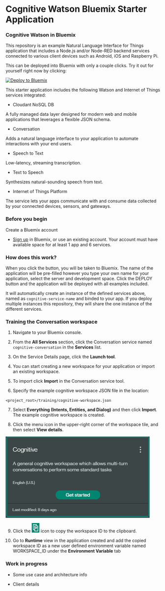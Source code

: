 Cognitive Watson Bluemix Starter Application
======================================

### Cognitive Watson in Bluemix

This repository is an example Natural Language Interface for Things application that includes a Node.js and/or Node-RED backend services connected to various client devices such as Android, iOS and Raspberry Pi.

This can be deployed into Bluemix with only a couple clicks. Try it out for yourself right now by clicking:

[![Deploy to Bluemix](https://bluemix.net/deploy/button.png)](https://bluemix.net/deploy?repository=https://github.com/vincebhleo/cognitive-bluemix-starter.git)

This starter application includes the following Watson and Internet of Things services integrated:

- Cloudant NoSQL DB

A fully managed data layer designed for modern web and mobile applications that leverages a flexible JSON schema.

- Conversation

Adds a natural language interface to your application to automate interactions with your end users.

- Speech to Text

Low-latency, streaming transcription.

- Text to Speech

Synthesizes natural-sounding speech from text.

- Internet of Things Platform

The service lets your apps communicate with and consume data collected by your connected devices, sensors, and gateways.

### Before you begin

Create a Bluemix account
* [Sign up][sign_up] in Bluemix, or use an existing account. Your account must have available space for at least 1 app and 6 services.

### How does this work?

When you click the button, you will be taken to Bluemix. The name of the application will be pre-filled however you type your own name for your application, select the server and development space. Click the DEPLOY button and the application will be deployed with all examples included.

It will automatically create an instance of the defined services above, named as `cognitive-service-name` and binded to your app. If you deploy multiple instances this repository, they will share the one instance of the different services.

### Training the Conversation workspace

1. Navigate to your Bluemix console.

2. From the **All Services** section, click the Conversation service named `cognitive-conversation` in the **Services** list.

3. On the Service Details page, click the **Launch tool**.

4. You can start creating a new workspace for your application or import an existing workspace.

5. To import click **Import** in the Conversation service tool.

6. Specify the example cognitive workspace JSON file in the location:

  `<project_root>/training/cognitive-workspace.json`

7. Select **Everything (Intents, Entities, and Dialog)** and then click **Import**. The example cognitive workspace is created.

8. Click the menu icon in the upper-right corner of the workspace tile, and then select **View details**.

  ![Screen capture of workspace tile menu](images/workspace_details.png)

9. Click the ![Copy](images/copy_icon.png) icon to copy the workspace ID to the clipboard.

10. Go to **Runtime** view in the application created and add the copied workspace ID as a new user defined environment variable named WORKSPACE_ID under the **Environment Variable** tab

### Work in progress

- Some use case and architecture info

- Client details

[sign_up]: https://console.ng.bluemix.net/registration/
